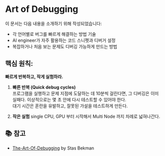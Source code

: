 # Art of Debugging

이 문서는 다음 내용을 소개하기 위해 작성되었습니다:

* 각 언어별로 버그를 빠르게 해결하는 방법 기술
* AI engineer가 자주 활용하는 코드 스니펫과 디버거 설정
* 복잡하거나 처음 보는 문제도 디버깅 가능하게 만드는 방법



## 핵심 원칙:  
**빠르게 반복하고, 작게 실험하라.**

1. **빠른 반복 (Quick debug cycles)**  
   프로그램을 실행하고 문제 지점에 도달하는 데 10분씩 걸린다면, 그 디버깅은 이미 실패다.
   이상적으로는 몇 초 안에 다시 테스트할 수 있어야 한다.  
   대기 시간은 혼란을 유발하고, 잘못된 가설을 테스트하게 만든다.

2. **작은 실험**
   single CPU, GPU 부터 시작해서 Multi Node 까지 차례로 넓혀나간다.


## 📚 참고

- [The-Art-Of-Debugging](https://github.com/stas00/the-art-of-debugging) by Stas Bekman
